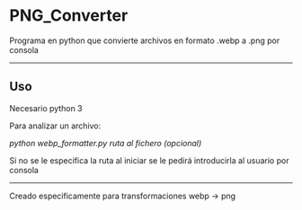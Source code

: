 # PNG_Converter
Programa en python que convierte archivos en formato .webp a .png por consola

---

## Uso
Necesario python 3

Para analizar un archivo:

*python webp_formatter.py ruta al fichero (opcional)*

Si no se le especifica la ruta al iniciar se le pedirá introducirla al usuario por consola

---

Creado especificamente para transformaciones webp -> png
